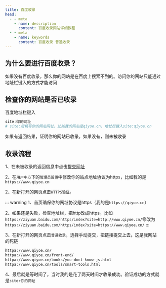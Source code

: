 ```yaml
---
title: 百度收录
head:
  - - meta
    - name: description
      content: 百度收录网站详细教程
  - - meta
    - name: keywords
      content: 百度收录 普通收录
---
```


## 为什么要进行百度收录？

如果没有百度收录，那么你的网站是在百度上搜索不到的。访问你的网站只能通过地址栏键入的方式才能访问

## 检查你的网站是否已收录

百度地址栏键入

```bash
site:你的网址
# site:后填写你的网站网址，比如我的网站是qiyoe.cn，地址栏键入site:qiyoe.cn
```

如果有返回结果，证明你的网站已收录，如果没有，则未被收录

## 收录流程

1、在未被收录的返回信息中点击[提交网址](https://ziyuan.baidu.com/linksubmit/url?sitename=http%3A%2F%2Fsite%3Aqiyoe.github.io)

2、在`用户中心`下的`管理员设置`中修改你的站点地址协议为https，比如我的是`https://www.qiyoe.cn`

2、在新打开的网页点击`HTTPS验证`。

::: warning
1、首页确保你的网址协议是https（我的是`https://qiyoe.cn`）

2、如果还是失败，检查地址栏，把http改成https。比如
`https://ziyuan.baidu.com/https/index?site=http://www.qiyoe.cn/`修改为
`https://ziyuan.baidu.com/https/index?site=https://www.qiyoe.cn/`
:::

3、在新打开的网页点击`普通收录`，选择手动提交，把链接提交上去，这是我网站的死链

```bash
httpa://www.qiyoe.cn/
httpa://www.qiyoe.cn/front-end/
httpa://www.qiyoe.cn/books/you-dont-know-js.html
httpa://www.qiyoe.cn/tools/smart-tools.html
```

4、最后就是等时间了，当时我的是花了两天时间才收录成功。验证成功的方式就是`site:你的网址`
